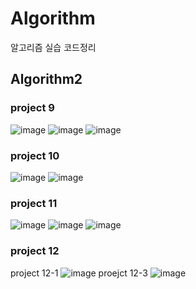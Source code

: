 # Algorithm
알고리즘 실습 코드정리

## Algorithm2 

### project 9
![image](https://user-images.githubusercontent.com/92011224/210191102-47d26cd8-9da9-4ab8-85d9-ecf18eda2403.png)
![image](https://user-images.githubusercontent.com/92011224/210191152-3bdc2755-b73c-4a1b-87be-bf2a71916d85.png)
![image](https://user-images.githubusercontent.com/92011224/210191155-bb0267f6-ec4e-4388-845a-b1f656ebe3ca.png)

### project 10
![image](https://user-images.githubusercontent.com/92011224/210191178-f7cc5610-9323-4479-86fa-fbfa27303932.png)
![image](https://user-images.githubusercontent.com/92011224/210191185-b4ef3227-312a-44fa-ae26-1cc3bb01f7eb.png)

### project 11
![image](https://user-images.githubusercontent.com/92011224/210191307-9a82e33a-c51e-48f1-ac32-540ed09b6846.png)
![image](https://user-images.githubusercontent.com/92011224/210191311-69a11a02-ec89-4ea1-8631-e8647520d013.png)
![image](https://user-images.githubusercontent.com/92011224/210191361-b4f62f38-1414-47d2-b7e3-b54e53477d45.png)

### project 12
project 12-1
![image](https://user-images.githubusercontent.com/92011224/210191380-b73e398d-c46c-4387-bc90-4b79405bdb52.png)
proejct 12-3
![image](https://user-images.githubusercontent.com/92011224/210191385-f0d41e38-7ea7-48d2-9ef8-6a00abd8c872.png)
